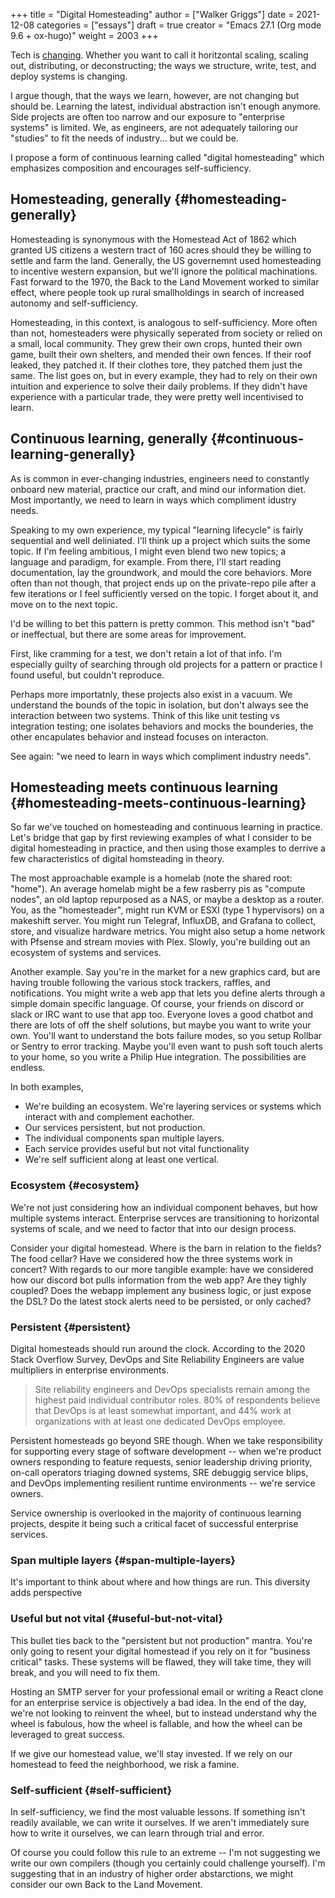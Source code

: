 +++
title = "Digital Homesteading"
author = ["Walker Griggs"]
date = 2021-12-08
categories = ["essays"]
draft = true
creator = "Emacs 27.1 (Org mode 9.6 + ox-hugo)"
weight = 2003
+++

Tech is [changing](https://trends.google.com/trends/explore?cat=5&date=2011-01-01%202021-01-01&q=%2Fm%2F011spz0k,%2Fg%2F11b7lxp79d,%2Fm%2F0wkcjgj). Whether you want to call it horitzontal scaling, scaling out, distributing, or deconstructing; the ways we structure, write, test, and deploy systems is changing.

I argue though, that the ways we learn, however, are not changing but should be. Learning the latest, individual abstraction isn't enough anymore. Side projects are often too narrow and our exposure to "enterprise systems" is limited. We, as engineers, are not adequately tailoring our "studies" to fit the needs of industry... but we could be.

I propose a form of continuous learning called "digital homesteading" which emphasizes composition and encourages self-sufficiency.


## Homesteading, generally {#homesteading-generally}

Homesteading is synonymous with the Homestead Act of 1862 which granted US citizens a western tract of 160 acres should they be willing to settle and farm the land. Generally, the US governemnt used homesteading to incentive western expansion, but we'll ignore the political machinations. Fast forward to the 1970, the Back to the Land Movement worked to similar effect, where people took up rural smallholdings in search of increased autonomy and self-sufficiency.

Homesteading, in this context, is analogous to self-sufficiency. More often than not, homesteaders were physically seperated from society or relied on a small, local community. They grew their own crops, hunted their own game, built their own shelters, and mended their own fences. If their roof leaked, they patched it. If their clothes tore, they patched them just the same. The list goes on, but in every example, they had to rely on their own intuition and experience to solve their daily problems. If they didn't have experience with a particular trade, they were pretty well incentivised to learn.


## Continuous learning, generally {#continuous-learning-generally}

As is common in ever-changing industries, engineers need to constantly onboard new material, practice our craft, and mind our information diet. Most importantly, we need to learn in ways which compliment idustry needs.

Speaking to my own experience, my typical "learning lifecycle" is fairly sequential and well deliniated. I'll think up a project which suits the some topic. If I'm feeling ambitious, I might even blend two new topics; a language and paradigm, for example. From there, I'll start reading documentation, lay the groundwork, and mould the core behaviors. More often than not though, that project ends up on the private-repo pile after a few iterations or I feel sufficiently versed on the topic. I forget about it, and move on to the next topic.

I'd be willing to bet this pattern is pretty common. This method isn't "bad" or ineffectual, but there are some areas for improvement.

First, like cramming for a test, we don't retain a lot of that info. I'm especially guilty of searching through old projects for a pattern or practice I found useful, but couldn't reproduce.

Perhaps more importatnly, these projects also exist in a vacuum. We understand the bounds of the topic in isolation, but don't always see the interaction between two systems. Think of this like unit testing vs integration testing; one isolates behaviors and mocks the bounderies, the other encapulates behavior and instead focuses on interacton.

See again: "we need to learn in ways which compliment industry needs".


## Homesteading meets continuous learning {#homesteading-meets-continuous-learning}

So far we've touched on homesteading and continuous learning in practice. Let's bridge that gap by first reviewing examples of what I consider to be digital homesteading in practice, and then using those examples to derrive a few characteristics of digital homsteading in theory.

The most approachable example is a homelab (note the shared root: "home"). An average homelab might be a few rasberry pis as "compute nodes", an old laptop repurposed as a NAS, or maybe a desktop as a router. You, as the "homesteader", might run KVM or ESXI (type 1 hypervisors) on a makeshift server. You might run Telegraf, InfluxDB, and Grafana to collect, store, and visualize hardware metrics. You might also setup a home network with Pfsense and stream movies with Plex. Slowly, you're building out an ecosystem of systems and services.

Another example. Say you're in the market for a new graphics card, but are having trouble following the various stock trackers, raffles, and notifications. You might write a web app that lets you define alerts through a simple domain specific language. Of course, your friends on discord or slack or IRC want to use that app too. Everyone loves a good chatbot and there are lots of off the shelf solutions, but maybe you want to write your own. You'll want to understand the bots failure modes, so you setup Rollbar or Sentry to error tracking. Maybe you'll even want to push soft touch alerts to your home, so you write a Philip Hue integration. The possibilities are endless.

In both examples,

-   We're building an ecosystem. We're layering services or systems which interact with and complement eachother.
-   Our services persistent, but not production.
-   The individual components span multiple layers.
-   Each service provides useful but not vital functionality
-   We're self sufficient along at least one vertical.


### Ecosystem {#ecosystem}

We're not just considering how an individual component behaves, but how multiple systems interact. Enterprise servces are transitioning to horizontal systems of scale, and we need to factor that into our design process.

Consider your digital homestead. Where is the barn in relation to the fields? The food cellar? Have we considered how the three systems work in concert? With regards to our more tangible example: have we considered how our discord bot pulls information from the web app? Are they tighly coupled? Does the webapp implement any business logic, or just expose the DSL? Do the latest stock alerts need to be persisted, or only cached?


### Persistent {#persistent}

Digital homesteads should run around the clock. According to the 2020 Stack Overflow Survey, DevOps and Site Reliability Engineers are value multipliers in enterprise environments.

> Site reliability engineers and DevOps specialists remain among the highest paid individual contributor roles. 80% of respondents believe that DevOps is at least somewhat important, and 44% work at organizations with at least one dedicated DevOps employee.

Persistent homesteads go beyond SRE though. When we take responsibility for supporting every stage of software development -- when we're product owners responding to feature requests, senior leadership driving priority, on-call operators triaging downed systems, SRE debuggig service blips, and DevOps implementing resilient runtime environments -- we're service owners.

Service ownership is overlooked in the majority of continuous learning projects, despite it being such a critical facet of successful enterprise services.


### Span multiple layers {#span-multiple-layers}

It's important to think about where and how things are run. This diversity adds perspective


### Useful but not vital {#useful-but-not-vital}

This bullet ties back to the "persistent but not production" mantra. You're only going to resent your digital homestead if you rely on it for "business critical" tasks. These systems will be flawed, they will take time, they will break, and you will need to fix them.

Hosting an SMTP server for your professional email or writing a React clone for an enterprise service is objectively a bad idea. In the end of the day, we're not looking to reinvent the wheel, but to instead understand why the wheel is fabulous, how the wheel is fallable, and how the wheel can be leveraged to great success.

If we give our homestead value, we'll stay invested. If we rely on our homestead to feed the neighborhood, we risk a famine.


### Self-sufficient {#self-sufficient}

In self-sufficiency, we find the most valuable lessons. If something isn't readily available, we can write it ourselves. If we aren't immediately sure how to write it ourselves, we can learn through trial and error.

Of course you could follow this rule to an extreme -- I'm not suggesting we write our own compilers (though you certainly could challenge yourself). I'm suggesting that in an industry of higher order abstarctions, we might consider our own Back to the Land Movement.
